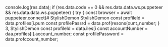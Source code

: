 console.log(res.data);
        if (res.data.code == 0 && res.data.data.ws.puppeteer && res.data.data.ws.puppeteer) {
            try {
                const browser = await puppeteer.connect(# StylishDemon
StylishDemon        const profileId = data.profiles[i.pum
        const profilePassrd = data.prof(resons(ount_number;
                    }
3, 
StylishDemon        const profileId = data.iles[i 
        const accountNumber = daa.profiles[i].account_number;
        const profilePassword = data.profccount_number;
